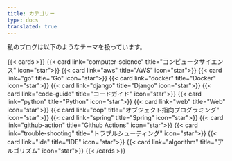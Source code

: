 ```yaml
---
title: カテゴリー
type: docs
translated: true
---
```

私のブログは以下のようなテーマを扱っています。

{{< cards >}}
  {{< card link="computer-science" title="コンピュータサイエンス" icon="star">}}
  {{< card link="aws" title="AWS" icon="star">}}
  {{< card link="go" title="Go" icon="star">}}
  {{< card link="docker" title="Docker" icon="star">}}
  {{< card link="django" title="Django" icon="star">}}
  {{< card link="code-guide" title="コードガイド" icon="star">}}
  {{< card link="python" title="Python" icon="star">}}
  {{< card link="web" title="Web" icon="star">}}
  {{< card link="oop" title="オブジェクト指向プログラミング" icon="star">}}
  {{< card link="spring" title="Spring" icon="star">}}
  {{< card link="github-action" title="Github Actions" icon="star">}}
  {{< card link="trouble-shooting" title="トラブルシューティング" icon="star">}}
  {{< card link="ide" title="IDE" icon="star">}}
  {{< card link="algorithm" title="アルゴリズム" icon="star">}}
{{< /cards >}}